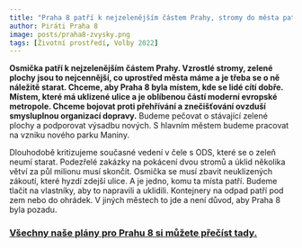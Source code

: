 ```yaml
---
title: "Praha 8 patří k nejzelenějším částem Prahy, stromy do města patří"
author: Piráti Praha 8
image: posts/praha8-zvysky.png
tags: [Životní prostředí, Volby 2022]
---
```


**Osmička patří k nejzelenějším částem Prahy. Vzrostlé stromy, zelené plochy jsou to nejcennější, co uprostřed města máme a je třeba se o ně náležitě starat. Chceme, aby Praha 8 byla místem, kde se lidé cítí dobře. Místem, které má uklizené ulice a je oblíbenou částí moderní evropské metropole. Chceme bojovat proti přehřívání a znečišťování ovzduší smysluplnou organizací dopravy.** Budeme pečovat o stávající zelené plochy a podporovat výsadbu nových. S hlavním městem budeme pracovat na vzniku nového parku Maniny. 

Dlouhodobě kritizujeme současné vedení v čele s ODS, které se o zeleň neumí starat. Podezřelé zakázky na pokácení dvou stromů a úklid několika větví za půl milionu musí skončit. Osmička se musí zbavit neuklizených zákoutí, které hyzdí zdejší ulice. A je jedno, komu ta místa patří. Budeme tlačit na vlastníky, aby to napravili a uklidili. Kontejnery na odpad patří pod zem nebo do ohrádek. V jiných městech to jde a není důvod, aby Praha 8 byla pozadu. 

### [Všechny naše plány pro Prahu 8 si můžete přečíst tady.](https://praha8.pirati.cz/volby/2022-komunalni.html?pohled=program)
